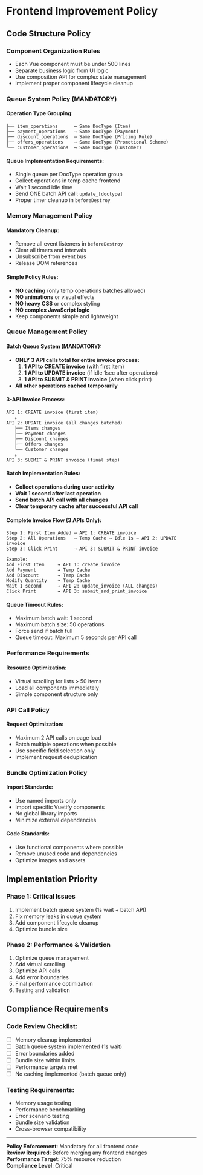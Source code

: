 # Frontend Improvement Policy

## Code Structure Policy

### Component Organization Rules
- Each Vue component must be under 500 lines
- Separate business logic from UI logic
- Use composition API for complex state management
- Implement proper component lifecycle cleanup

### Queue System Policy (MANDATORY)

#### Operation Type Grouping:
```
├── item_operations      → Same DocType (Item)
├── payment_operations   → Same DocType (Payment)  
├── discount_operations  → Same DocType (Pricing Rule)
├── offers_operations    → Same DocType (Promotional Scheme)
└── customer_operations  → Same DocType (Customer)
```

#### Queue Implementation Requirements:
- Single queue per DocType operation group
- Collect operations in temp cache frontend
- Wait 1 second idle time
- Send ONE batch API call: `update_[doctype]`
- Proper timer cleanup in `beforeDestroy`

### Memory Management Policy

#### Mandatory Cleanup:
- Remove all event listeners in `beforeDestroy`
- Clear all timers and intervals
- Unsubscribe from event bus
- Release DOM references

#### Simple Policy Rules:
- **NO caching** (only temp operations batches allowed)
- **NO animations** or visual effects
- **NO heavy CSS** or complex styling
- **NO complex JavaScript logic**
- Keep components simple and lightweight

### Queue Management Policy

#### Batch Queue System (MANDATORY):
- **ONLY 3 API calls total for entire invoice process:**
  1. **1 API to CREATE invoice** (with first item)
  2. **1 API to UPDATE invoice** (if idle 1sec after operations)
  3. **1 API to SUBMIT & PRINT invoice** (when click print)
- **All other operations cached temporarily**

#### 3-API Invoice Process:
```
API 1: CREATE invoice (first item)
   ↓
API 2: UPDATE invoice (all changes batched)
   ├── Items changes
   ├── Payment changes  
   ├── Discount changes
   ├── Offers changes
   └── Customer changes
   ↓
API 3: SUBMIT & PRINT invoice (final step)
```

#### Batch Implementation Rules:
- **Collect operations during user activity**
- **Wait 1 second after last operation**
- **Send batch API call with all changes**
- **Clear temporary cache after successful API call**

#### Complete Invoice Flow (3 APIs Only):
```
Step 1: First Item Added → API 1: CREATE invoice
Step 2: All Operations   → Temp Cache → Idle 1s → API 2: UPDATE invoice
Step 3: Click Print      → API 3: SUBMIT & PRINT invoice

Example:
Add First Item     → API 1: create_invoice
Add Payment        → Temp Cache
Add Discount       → Temp Cache  
Modify Quantity    → Temp Cache
Wait 1 second      → API 2: update_invoice (ALL changes)
Click Print        → API 3: submit_and_print_invoice
```

#### Queue Timeout Rules:
- Maximum batch wait: 1 second
- Maximum batch size: 50 operations
- Force send if batch full
- Queue timeout: Maximum 5 seconds per API call

### Performance Requirements

#### Resource Optimization:
- Virtual scrolling for lists > 50 items
- Load all components immediately
- Simple component structure only

### API Call Policy

#### Request Optimization:
- Maximum 2 API calls on page load
- Batch multiple operations when possible
- Use specific field selection only
- Implement request deduplication


### Bundle Optimization Policy

#### Import Standards:
- Use named imports only
- Import specific Vuetify components
- No global library imports
- Minimize external dependencies

#### Code Standards:
- Use functional components where possible
- Remove unused code and dependencies
- Optimize images and assets

## Implementation Priority

### Phase 1: Critical Issues
1. Implement batch queue system (1s wait + batch API)
2. Fix memory leaks in queue system
3. Add component lifecycle cleanup
4. Optimize bundle size

### Phase 2: Performance & Validation
1. Optimize queue management
2. Add virtual scrolling
3. Optimize API calls
4. Add error boundaries
5. Final performance optimization
6. Testing and validation

## Compliance Requirements

### Code Review Checklist:
- [ ] Memory cleanup implemented
- [ ] Batch queue system implemented (1s wait)
- [ ] Error boundaries added
- [ ] Bundle size within limits
- [ ] Performance targets met
- [ ] No caching implemented (batch queue only)

### Testing Requirements:
- Memory usage testing
- Performance benchmarking
- Error scenario testing
- Bundle size validation
- Cross-browser compatibility

---

**Policy Enforcement**: Mandatory for all frontend code  
**Review Required**: Before merging any frontend changes  
**Performance Target**: 75% resource reduction  
**Compliance Level**: Critical